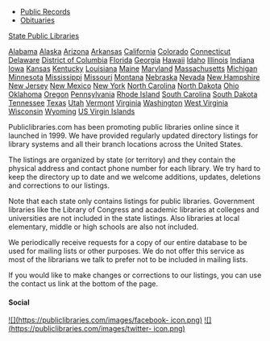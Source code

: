   * [Public Records](https://publiclibraries.com/public-records/)
  * [Obituaries](https://publiclibraries.com/obituaries/)

[State Public Libraries](https://publiclibraries.com/state/)

[Alabama](https://publiclibraries.com/state/alabama/)
[Alaska](https://publiclibraries.com/state/alaska/)
[Arizona](https://publiclibraries.com/state/arizona/)
[Arkansas](https://publiclibraries.com/state/arkansas/)
[California](https://publiclibraries.com/state/california/)
[Colorado](https://publiclibraries.com/state/colorado/)
[Connecticut](https://publiclibraries.com/state/connecticut/)
[Delaware](https://publiclibraries.com/state/delaware/) [District of
Columbia](https://publiclibraries.com/state/district-of-columbia/)
[Florida](https://publiclibraries.com/state/florida/)
[Georgia](https://publiclibraries.com/state/georgia/)
[Hawaii](https://publiclibraries.com/state/hawaii/)
[Idaho](https://publiclibraries.com/state/idaho/)
[Illinois](https://publiclibraries.com/state/illinois/)
[Indiana](https://publiclibraries.com/state/indiana/)
[Iowa](https://publiclibraries.com/state/iowa/)
[Kansas](https://publiclibraries.com/state/kansas/)
[Kentucky](https://publiclibraries.com/state/kentucky/)
[Louisiana](https://publiclibraries.com/state/louisiana/)
[Maine](https://publiclibraries.com/state/maine/)
[Maryland](https://publiclibraries.com/state/maryland/)
[Massachusetts](https://publiclibraries.com/state/massachusetts/)
[Michigan](https://publiclibraries.com/state/michigan/)
[Minnesota](https://publiclibraries.com/state/minnesota/)
[Mississippi](https://publiclibraries.com/state/mississippi/)
[Missouri](https://publiclibraries.com/state/missouri/)
[Montana](https://publiclibraries.com/state/montana/)
[Nebraska](https://publiclibraries.com/state/nebraska/)
[Nevada](https://publiclibraries.com/state/nevada/) [New
Hampshire](https://publiclibraries.com/state/new-hampshire/) [New
Jersey](https://publiclibraries.com/state/new-jersey/) [New
Mexico](https://publiclibraries.com/state/new-mexico/) [New
York](https://publiclibraries.com/state/new-york/) [North
Carolina](https://publiclibraries.com/state/north-carolina/) [North
Dakota](https://publiclibraries.com/state/north-dakota/)
[Ohio](https://publiclibraries.com/state/ohio/)
[Oklahoma](https://publiclibraries.com/state/oklahoma/)
[Oregon](https://publiclibraries.com/state/oregon/)
[Pennsylvania](https://publiclibraries.com/state/pennsylvania/) [Rhode
Island](https://publiclibraries.com/state/rhode-island/) [South
Carolina](https://publiclibraries.com/state/south-carolina/) [South
Dakota](https://publiclibraries.com/state/south-dakota/)
[Tennessee](https://publiclibraries.com/state/tennessee/)
[Texas](https://publiclibraries.com/state/texas/)
[Utah](https://publiclibraries.com/state/utah/)
[Vermont](https://publiclibraries.com/state/vermont/)
[Virginia](https://publiclibraries.com/state/virginia/)
[Washington](https://publiclibraries.com/state/washington/) [West
Virginia](https://publiclibraries.com/state/west-virginia/)
[Wisconsin](https://publiclibraries.com/state/wisconsin/)
[Wyoming](https://publiclibraries.com/state/wyoming/) [US Virgin
Islands](https://publiclibraries.com/state/us-virgin-islands/)

Publiclibraries.com has been promoting public libraries online since it
launched in 1999. We have provided regularly updated directory listings for
library systems and all their branch locations across the United States.

The listings are organized by state (or territory) and they contain the
physical address and contact phone number for each library. We try hard to
keep the directory up to date and we welcome additions, updates, deletions and
corrections to our listings.

Note that each state only contains listings for public libraries. Government
libraries like the Library of Congress and academic libraries at colleges and
universities are not included in the state listings. Also libraries at local
elementary, middle or high schools are also not included.

We periodically receive requests for a copy of our entire database to be used
for mailing lists or other purposes. We do not offer this service as most of
the librarians we talk to prefer not to be included in mailing lists.

If you would like to make changes or corrections to our listings, you can use
the contact us link at the bottom of the page.

#### Social

[![](https://publiclibraries.com/images/facebook-
icon.png)](http://www.facebook.com/PublicLibraries)
[![](https://publiclibraries.com/images/twitter-
icon.png)](https://twitter.com/PubLibs)  
  
  

